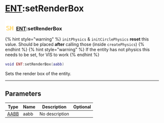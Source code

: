 # [ENT](../ent/README.md):setRenderBox

### <img src="../../.gitbook/assets/shared.png" width="32" height="32" /> [ENT](../ent/README.md):setRenderBox

{% hint style="warning" %} `initPhysics` & `initCirclePhysics` **reset** this value. Should be placed **after** calling those (inside `createPhysics`) {% endhint %}
{% hint style="warning" %} If the entity has not physics this needs to be set, for VIS to work {% endhint %}


```lua
void ENT:setRenderBox(aabb)
```

Sets the render box of the entity.<br>

-----------------
## Parameters

| Type   | Name | Description | Optional |
| ------ | ---- | ----------- | -------: |
| [AABB](../aabb/README.md) | aabb | No description |   |
